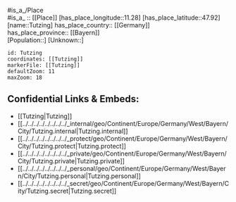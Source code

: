 ﻿---
location: [47.92,11.28] 
mapzoom: [7,12] 
mapmarker: city 
type: City
tags:
- geo/City


SpocWebEntityId: 35062
isDeleted: false
confidential: public

---
#is_a_/Place  
#is_a_ :: [[Place]] 
[has_place_longitude::11.28] 
[has_place_latitude::47.92] 
[name::Tutzing] 
has_place_country:: [[Germany]]  
has_place_province:: [[Bayern]]  
[Population::] 
[Unknown::] 


```leaflet
id: Tutzing
coordinates: [[Tutzing]] 
markerFile: [[Tutzing]] 
defaultZoom: 11 
maxZoom: 18
```


## Confidential Links & Embeds: 
- [[Tutzing|Tutzing]]  
- [[../../../../../../../../_internal/geo/Continent/Europe/Germany/West/Bayern/City/Tutzing.internal|Tutzing.internal]] 
- [[../../../../../../../../_protect/geo/Continent/Europe/Germany/West/Bayern/City/Tutzing.protect|Tutzing.protect]] 
- [[../../../../../../../../_private/geo/Continent/Europe/Germany/West/Bayern/City/Tutzing.private|Tutzing.private]] 
- [[../../../../../../../../_personal/geo/Continent/Europe/Germany/West/Bayern/City/Tutzing.personal|Tutzing.personal]] 
- [[../../../../../../../../_secret/geo/Continent/Europe/Germany/West/Bayern/City/Tutzing.secret|Tutzing.secret]] 
